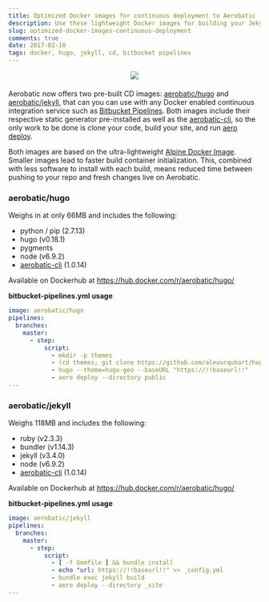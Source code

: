 ```yaml
---
title: Optimized Docker images for continuous deployment to Aerobatic
description: Use these lightweight Docker images for building your Jekyll or Hugo sites and deploying to Aerobatic
slug: optimized-docker-images-continuous-deployment
comments: true
date: 2017-02-10
tags: docker, hugo, jekyll, cd, bitbucket pipelines
---
```


<div style="text-align: center; margin-bottom: 20px;">
<img src="//www.aerobatic.com/media/logos/docker-logo.png" style=" max-width: 100%; max-height: 100px;">
</div>

Aerobatic now offers two pre-built CD images: [aerobatic/hugo](https://hub.docker.com/r/aerobatic/hugo/) and [aerobatic/jekyll](https://hub.docker.com/r/aerobatic/jekyll/), that can you can use with any Docker enabled continuous integration service such as [Bitbucket Pipelines](https://bitbucket.org/product/features). Both images include their respective static generator pre-installed as well as the [aerobatic-cli](/docs/cli/), so the only work to be done is clone your code, build your site, and run [aero deploy](/docs/cli/#deploy).

Both images are based on the ultra-lightweight [Alpine Docker Image](http://gliderlabs.viewdocs.io/docker-alpine/). Smaller images lead to faster build container initialization. This, combined with less software to install with each build, means reduced time between pushing to your repo and fresh changes live on Aerobatic.

### aerobatic/hugo
Weighs in at only 66MB and includes the following:

* python / pip (2.7.13)
* hugo (v0.18.1)
* pygments
* node (v6.9.2)
* [aerobatic-cli](https://www.aerobatic.com/docs/cli/) (1.0.14)

Available on Dockerhub at https://hub.docker.com/r/aerobatic/hugo/

**bitbucket-pipelines.yml usage**

~~~yaml
image: aerobatic/hugo
pipelines:
  branches:
    master:
      - step:
          script:
            - mkdir -p themes
            - (cd themes; git clone https://github.com/alexurquhart/hugo-geo.git)
            - hugo --theme=hugo-geo --baseURL "https://!!baseurl!!"
            - aero deploy --directory public
---
~~~

### aerobatic/jekyll
Weighs 118MB and includes the following:

* ruby (v2.3.3)
* bundler (v1.14.3)
* jekyll (v3.4.0)
* node (v6.9.2)
* [aerobatic-cli](https://www.aerobatic.com/docs/cli/) (1.0.14)

Available on Dockerhub at https://hub.docker.com/r/aerobatic/hugo/

**bitbucket-pipelines.yml usage**

~~~yaml
image: aerobatic/jekyll
pipelines:
  branches:
    master:
      - step:
          script:
            - [ -f Gemfile ] && bundle install
            - echo "url: https://!!baseurl!!" >> _config.yml
            - bundle exec jekyll build
            - aero deploy --directory _site
---
~~~
